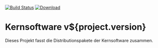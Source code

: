 [![Build Status](https://travis-ci.org/datenverteiler/datenverteiler-kernsoftware.svg?branch=develop)](https://travis-ci.org/datenverteiler/datenverteiler-kernsoftware)
[![Download](https://api.bintray.com/packages/datenverteiler/maven/datenverteiler-kernsoftware/images/download.svg)](https://bintray.com/datenverteiler/maven/datenverteiler-kernsoftware)

Kernsoftware v${project.version}
====================

Dieses Projekt fasst die Distributionspakete der Kernsoftware zusammen.
